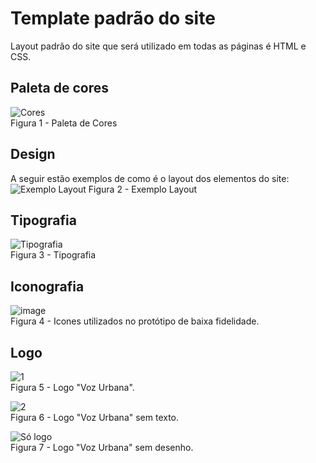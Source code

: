 # Template padrão do site
Layout padrão do site que será utilizado em todas as páginas é HTML e CSS.

## Paleta de cores
![Cores](https://github.com/user-attachments/assets/e6e9d78b-c76a-4f77-a84a-ba71efaa175a)\
Figura 1 - Paleta de Cores

## Design
A seguir estão exemplos de como é o layout dos elementos do site:
![Exemplo Layout](https://github.com/user-attachments/assets/38a91daa-4451-43ea-9a58-8e144b91d2dc)
Figura 2 - Exemplo Layout

## Tipografia
![Tipografia](https://github.com/user-attachments/assets/878ce085-5e38-4f94-93a6-774c997098d0)\
Figura 3 - Tipografia

## Iconografia
![image](https://github.com/user-attachments/assets/7a059edb-4d19-45d0-86e2-cfb2149973d6)\
Figura 4 - Icones utilizados no protótipo de baixa fidelidade.

## Logo
![1](https://github.com/user-attachments/assets/238c7d47-7d6f-4b9f-9ae9-4348d7142005)\
Figura 5 - Logo "Voz Urbana".

![2](https://github.com/user-attachments/assets/e9e69550-6a60-4b4c-b220-6e7295af5c71)\
Figura 6 - Logo "Voz Urbana" sem texto.

![Só logo](https://github.com/user-attachments/assets/c6e6b4b9-9da8-401c-9de1-5d556dd5789c)\
Figura 7 - Logo "Voz Urbana" sem desenho.
